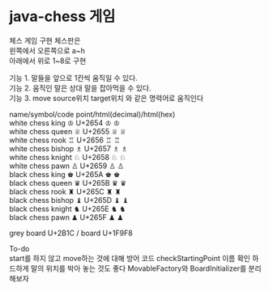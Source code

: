 # java-chess 게임

체스 게임 구현
체스판은  
왼쪽에서 오른쪽으로 a~h  
아래에서 위로 1~8로 구현

기능 1. 말들을 앞으로 1칸씩 움직일 수 있다.  
기능 2. 움직인 말은 상대 말을 잡아먹을 수 있다.  
기능 3. move source위치 target위치 와 같은 명력어로 움직인다  

name/symbol/code point/html(decimal)/html(hex)  
white chess king	♔	U+2654	&#9812;	&#x2654;  
white chess queen	♕	U+2655	&#9813;	&#x2655;  
white chess rook	♖	U+2656	&#9814;	&#x2656;  
white chess bishop	♗	U+2657	&#9815;	&#x2657;  
white chess knight	♘	U+2658	&#9816;	&#x2658;  
white chess pawn	♙	U+2659	&#9817;	&#x2659;  
black chess king	♚	U+265A	&#9818;	&#x265A;  
black chess queen	♛	U+265B	&#9819;	&#x265B;  
black chess rook	♜	U+265C	&#9820;	&#x265C;  
black chess bishop	♝	U+265D	&#9821;	&#x265D;  
black chess knight	♞	U+265E	&#9822;	&#x265E;  
black chess pawn 	♟	U+265F	&#9823;	&#x265F;  

grey board U+2B1C / board U+1F9F8

To-do  
start를 하지 않고 move하는 것에 대해 방어 코드
checkStartingPoint 이름 확인
하드하게 말의 위치를 박아 놓는 것도 좋다
MovableFactory와 BoardInitializer를 분리해보자


